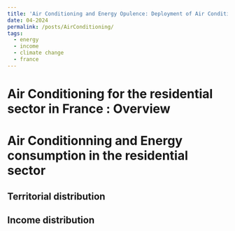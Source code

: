 ```yaml
---
title: 'Air Conditioning and Energy Opulence: Deployment of Air Conditioning in High-Temperature and High-Income Redidential Territories'
date: 04-2024
permalink: /posts/AirConditioning/
tags:
  - energy
  - income
  - climate change
  - france
---
```




Air Conditioning for the residential sector in France : Overview 
======

Air Conditionning and Energy consumption in the residential sector
======

Territorial distribution
------

Income distribution
------

